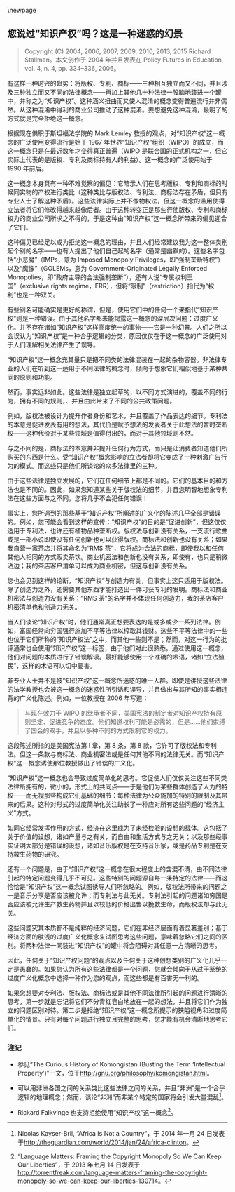 \newpage
## 您说过“知识产权”吗？这是一种迷惑的幻景

> Copyright (C) 2004, 2006, 2007, 2009, 2010, 2013, 2015 Richard Stallman。本文创作于 2004 年并且发表在 Policy Futures in Education, vol. 4, n. 4, pp. 334–336, 2006。

有这样一种时兴的趋势：将版权、专利、商标——三种相互独立而又不同，并且涉及三种独立而又不同的法律概念——再加上其他几十种法律一股脑地装进一个罐中，并称之为“知识产权”。这种涵义扭曲而又使人混淆的概念变得普遍流行并非偶然。从这种混淆中得利的商业公司推动了这种混淆。要想避免这种混淆，最明了的方式就是完全拒绝这一概念。

根据现在供职于斯坦福法学院的 Mark Lemley 教授的观点，对“知识产权”这一概念的广泛使用变得流行是始于 1967 年世界“知识产权”组织（WIPO）的成立，而这一概念只是在最近数年才变得真正普遍（WIPO 是联合国的正式机构之一，但它实际上代表的是版权、专利及商标持有人的利益）。这一概念的广泛使用始于 1990 年前后。

这一概念本身具有一种不难觉察的偏见：它暗示人们在思考版权、专利和商标的时候同实物的产权进行类比（这种类比与版权法、专利法、商标法存在矛盾，但只有专业人士了解这种矛盾）。这些法律实际上并不像物权法，但这一概念的滥用使得立法者将它们修改得越来越像后者。由于这种转变正是那些行使版权、专利和商标权力的商业公司所求之不得的，于是这种由“知识产权”这一概念所带来的偏见迎合了它们。

这种偏见已经足以成为拒绝这一概念的理由，并且人们经常建议我为这一整体类别起个别的名字——也有人提出了他们自己起的名字（通常是幽默的）。这些名字包括“小恶魔”（IMPs，意为 Imposed Monopoly Privileges，即“强制垄断特权”）以及“魔像”（GOLEMs，意为 Government-Originated Legally Enforced Monopolies，即“政府主导的合法强制垄断”），还有人说“专属权利王国”（exclusive rights regime，ERR），但将“限制”（restriction）指代为“权利”也是一种双关。

有些别名可能确实是更好的称谓，但是，使用它们中的任何一个来指代“知识产权”则是一种错误。由于其他名字都未能揭露这一概念的深层次问题：过度广义化。并不存在诸如“知识产权”这样高度统一的事物——它是一种幻景。人们之所以会误认为“知识产权”是一种合乎逻辑的分类，原因仅仅在于这一概念的广泛使用对于人们理解相关法律产生了误导。

“知识产权”这一概念充其量只是把不同类的法律混装在一起的杂物容器。非法律专业的人们在听到这一适用于不同法律的概念时，倾向于想象它们相似地基于某种共同的原则和功能。

然而，事实远非如此。这些法律是独立起草的，以不同方式演进的，覆盖不同的行为，拥有不同的规则，、并且由此带来了不同的公共政策问题。

例如，版权法被设计为提升作者身份和艺术，并且覆盖了作品表达的细节。专利法的本意是促进发表有用的想法，其代价是赋予想法的发表者关于此想法的暂时垄断权——这种代价对于某些领域是值得付出的，而对于其他领域则不然。

与之不同的是，商标法的本意并非提升任何行为方式，而只是让消费者知道他们所购买的东西是什么。受“知识产权”概念影响的立法者却将它变成了一种刺激广告行为的模式。而这些只是他们所谈论的众多法律里的三种。

由于这些法律是独立发展的，它们在任何细节上都是不同的。它们的基本目的和方法也是不同的。因此，如果您知道某些关于版权法的细节，并且您明智地想象专利法在这些方面与之不同，您将几乎不会犯任何错误！

事实上，您所遇到的那些基于“知识产权”所阐述的广义化的陈述几乎全部是错误的。例如，您可能会看到这样的宣传：“知识产权”的目的是“促进创新”，但这仅仅适用于专利法，也许还有植物品种垄断权。版权法与创新没有关系，一支流行歌曲或是一部小说即使没有任何创新也可以获得版权。商标法和创新也没有关系；如果我自营一家茶店并将其命名为“RMS 茶”，它将成为合法的商标，即使我以和任何其他人相同的方式贩卖茶饮。商业机密法和创新也没有关系，即使有，也只是稍微沾边；我的茶店客户清单可以成为商业机密，但这与创新没有关系。

您也会见到这样的论断，“知识产权”与创造力有关，但事实上这只适用于版权法。除了创造力之外，还需要其他东西才能打造出一件可获专利的发明。商标法和商业机密法与创造力没有关系；“RMS 茶”的名字并不体现任何创造力，我的茶店客户机密清单也和创造力无关。

当人们谈论“知识产权”时，他们通常真正想要表达的是或多或少一系列法律。例如，富国经常向穷国强行施加不平等法律以榨取其钱财。这些不平等法律中的一些也位于它们所称的“知识产权法”之中，而其他一些则不是；然而，对这一行为的批评通常也会使用“知识产权”这一标签，由于他们对此很熟悉。通过使用这一概念，他们对问题的本质进行了错误解读。最好能够使用一个准确的术语，诸如“立法殖民”，这样的术语可以切中要害。

非专业人士并不是被“知识产权”这一概念所迷惑的唯一人群。即使是讲授这些法律的法学教授也会被这一概念的迷惑性所引诱和误导，并且做出与其所知的事实相违背的广义化陈述。例如，一位教授在 2006 年写道：

> 与现在效力于 WIPO 的继承者不同，美国宪法的制定者对知识产权持有原则坚定、促进竞争的态度。他们知道权利可能是必需的，但是……他们束缚了国会的双手，并且以多种不同的方式限制它的权力。

这段陈述所指的是美国宪法第 I 章，第 8 条，第 8 款，它许可了版权法和专利法。但这一条款与商标法、商业机密法或是任何其他不同的法律无关。而“知识产权”这一概念诱使那位教授做出了错误的广义化。

“知识产权”这一概念也会导致过度简单化的思考。它促使人们仅仅关注这些不同类法律所拥有的，微小的，形式上的共同点——于是他们为某些群体创造了人为的特权——而无视那些构成它们基础的细节：每种法律为公众施加的特别的限制及其带来的后果。这种对形式的过度简单化关注助长了一种应对所有这些问题的“经济主义”方式。

如同它经常发挥作用的方式，经济在这里成为了未经检验的设想的载体。这包括了关于价值的设想，诸如产量与之有关，而自由和生活方式与之无关；以及那些经事实证明大部分是错误的设想，诸如音乐版权是在支持音乐家，或是药品专利是在支持救生药物的研究。

还有一个问题是，由于“知识产权”这一概念在很大程度上的含混不清，由不同法律引起的特定问题变得几乎不可见。这些特别的问题源自每一条特定的法律——而这恰恰是“知识产权”这一概念试图诱导人们所忽略的。例如，版权法所带来的问题之一是音乐分享是否应该被允许；而专利法与此无关。专利法引起的问题诸如穷国是否应该被允许生产救生药物并且以较低的价格出售以挽救生命，而版权法却与此无关。

这些问题究其本质都不是纯粹的经济问题，它们在非经济层面有着显著差别；基于经济方面的肤浅的过度广义化概念来试图思考这些问题，意味着忽略它们之间的区别。将两种法律一同装进“知识产权”的罐中将会阻碍对其任意一方清晰的思考。

因此，任何关于“知识产权问题”的观点以及任何关于这种假想类别的广义化几乎一定是愚蠢的。如果您认为所有这些法律都是一个问题，您就会倾向于从过于笼统的过度广义化概念中选择一种作为您的观点，而这些都是有百害无一利的。

如果您想要对专利法、版权法、商标法或是其他不同法律所引起的问题进行清晰的思考，第一步就是忘记将它们不分青红皂白地放在一起的想法，并且将它们作为独立的问题区别对待。第二步是拒绝“知识产权”这一概念所提示的狭隘视角和过度简单化的情景。只有对每个问题进行独立且完整的思考，您才能有机会清晰地思考它们。

### 注记

-   参见“The Curious History of Komongistan (Busting the Term ‘Intellectual Property’)”一文，位于<http://gnu.org/philosophy/komongistan.html>。

-   可以用非洲各国之间的关系类比这些法律之间的关系，并且“非洲”是一个合乎逻辑的地理概念；然而，谈论“非洲”而非某个特定的国家将会引发大量混乱[^ipr-1]。

-   Rickard Falkvinge 也支持拒绝使用“知识产权”这一概念[^ipr-2]。


 [^ipr-1]: Nicolas Kayser-Bril, “Africa Is Not a Country”，于 2014 年一月 24 日发表于<http://theguardian.com/world/2014/jan/24/africa-clinton>。

 [^ipr-2]: “Language Matters: Framing the Copyright Monopoly So We Can Keep Our Liberties”，于 2013 年七月 14 日发表于<http://torrentfreak.com/language-matters-framing-the-copyright-monopoly-so-we-can-keep-our-liberties-130714>。
